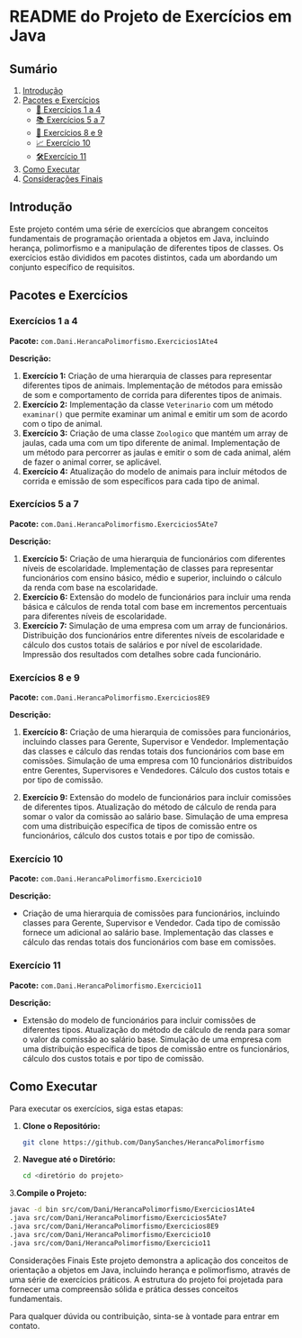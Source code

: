 # README do Projeto de Exercícios em Java

## Sumário

1. [Introdução](#introdução)
2. [Pacotes e Exercícios](#pacotes-e-exercícios)
   - [🦁 Exercícios 1 a 4](#exercícios-1-a-4)
   - [📚 Exercícios 5 a 7](#exercícios-5-a-7)
   - [💼 Exercícios 8 e 9](#exercícios-8-e-9)
   - [📈 Exercício 10](#exercício-10)
   - [🛠️Exercício 11](#exercício-11)
3. [Como Executar](#como-executar)
4. [Considerações Finais](#considerações-finais)

## Introdução

Este projeto contém uma série de exercícios que abrangem conceitos fundamentais de programação orientada a objetos em Java, incluindo herança, polimorfismo e a manipulação de diferentes tipos de classes. Os exercícios estão divididos em pacotes distintos, cada um abordando um conjunto específico de requisitos.

## Pacotes e Exercícios

### Exercícios 1 a 4

**Pacote:** `com.Dani.HerancaPolimorfismo.Exercicios1Ate4`

**Descrição:**

1. **Exercício 1:** Criação de uma hierarquia de classes para representar diferentes tipos de animais. Implementação de métodos para emissão de som e comportamento de corrida para diferentes tipos de animais.
2. **Exercício 2:** Implementação da classe `Veterinario` com um método `examinar()` que permite examinar um animal e emitir um som de acordo com o tipo de animal.
3. **Exercício 3:** Criação de uma classe `Zoologico` que mantém um array de jaulas, cada uma com um tipo diferente de animal. Implementação de um método para percorrer as jaulas e emitir o som de cada animal, além de fazer o animal correr, se aplicável.
4. **Exercício 4:** Atualização do modelo de animais para incluir métodos de corrida e emissão de som específicos para cada tipo de animal.

### Exercícios 5 a 7

**Pacote:** `com.Dani.HerancaPolimorfismo.Exercicios5Ate7`

**Descrição:**

1. **Exercício 5:** Criação de uma hierarquia de funcionários com diferentes níveis de escolaridade. Implementação de classes para representar funcionários com ensino básico, médio e superior, incluindo o cálculo da renda com base na escolaridade.
2. **Exercício 6:** Extensão do modelo de funcionários para incluir uma renda básica e cálculos de renda total com base em incrementos percentuais para diferentes níveis de escolaridade.
3. **Exercício 7:** Simulação de uma empresa com um array de funcionários. Distribuição dos funcionários entre diferentes níveis de escolaridade e cálculo dos custos totais de salários e por nível de escolaridade. Impressão dos resultados com detalhes sobre cada funcionário.

### Exercícios 8 e 9

**Pacote:** `com.Dani.HerancaPolimorfismo.Exercicios8E9`

**Descrição:**

1. **Exercício 8:** Criação de uma hierarquia de comissões para funcionários, incluindo classes para Gerente, Supervisor e Vendedor. Implementação das classes e cálculo das rendas totais dos funcionários com base em comissões. Simulação de uma empresa com 10 funcionários distribuídos entre Gerentes, Supervisores e Vendedores. Cálculo dos custos totais e por tipo de comissão.
   
2. **Exercício 9:** Extensão do modelo de funcionários para incluir comissões de diferentes tipos. Atualização do método de cálculo de renda para somar o valor da comissão ao salário base. Simulação de uma empresa com uma distribuição específica de tipos de comissão entre os funcionários, cálculo dos custos totais e por tipo de comissão.

### Exercício 10

**Pacote:** `com.Dani.HerancaPolimorfismo.Exercicio10`

**Descrição:**

- Criação de uma hierarquia de comissões para funcionários, incluindo classes para Gerente, Supervisor e Vendedor. Cada tipo de comissão fornece um adicional ao salário base. Implementação das classes e cálculo das rendas totais dos funcionários com base em comissões.

### Exercício 11

**Pacote:** `com.Dani.HerancaPolimorfismo.Exercicio11`

**Descrição:**

- Extensão do modelo de funcionários para incluir comissões de diferentes tipos. Atualização do método de cálculo de renda para somar o valor da comissão ao salário base. Simulação de uma empresa com uma distribuição específica de tipos de comissão entre os funcionários, cálculo dos custos totais e por tipo de comissão.

## Como Executar

Para executar os exercícios, siga estas etapas:

1. **Clone o Repositório:**
   ```sh
   git clone https://github.com/DanySanches/HerancaPolimorfismo
   ```
2. **Navegue até o Diretório:**
   ```sh
   cd <diretório do projeto>
   ```
3.**Compile o Projeto:**
   ```sh
  javac -d bin src/com/Dani/HerancaPolimorfismo/Exercicios1Ate4
  .java src/com/Dani/HerancaPolimorfismo/Exercicios5Ate7
  .java src/com/Dani/HerancaPolimorfismo/Exercicios8E9
  .java src/com/Dani/HerancaPolimorfismo/Exercicio10
  .java src/com/Dani/HerancaPolimorfismo/Exercicio11
  ```
Considerações Finais
Este projeto demonstra a aplicação dos conceitos de orientação a objetos em Java, 
incluindo herança e polimorfismo, através de uma série de exercícios práticos. 
A estrutura do projeto foi projetada para fornecer uma compreensão sólida e prática desses conceitos fundamentais.

Para qualquer dúvida ou contribuição, sinta-se à vontade para entrar em contato.

